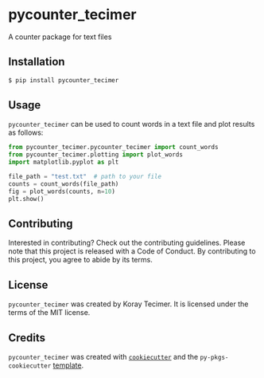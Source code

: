 # pycounter_tecimer

A counter package for text files

## Installation

```bash
$ pip install pycounter_tecimer
```

## Usage

`pycounter_tecimer` can be used to count words in a text file and plot results
as follows:

```python
from pycounter_tecimer.pycounter_tecimer import count_words
from pycounter_tecimer.plotting import plot_words
import matplotlib.pyplot as plt

file_path = "test.txt"  # path to your file
counts = count_words(file_path)
fig = plot_words(counts, n=10)
plt.show()
```

## Contributing

Interested in contributing? Check out the contributing guidelines. Please note that this project is released with a Code of Conduct. By contributing to this project, you agree to abide by its terms.

## License

`pycounter_tecimer` was created by Koray Tecimer. It is licensed under the terms of the MIT license.

## Credits

`pycounter_tecimer` was created with [`cookiecutter`](https://cookiecutter.readthedocs.io/en/latest/) and the `py-pkgs-cookiecutter` [template](https://github.com/py-pkgs/py-pkgs-cookiecutter).
